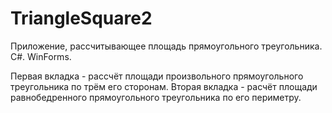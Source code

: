 # TriangleSquare2
Приложение, рассчитывающее площадь прямоугольного треугольника. C#. WinForms.

Первая вкладка - рассчёт площади произвольного прямоугольного треугольника по трём его сторонам.
Вторая вкладка - расчёт площади равнобедренного прямоугольного треугольника по его периметру.
